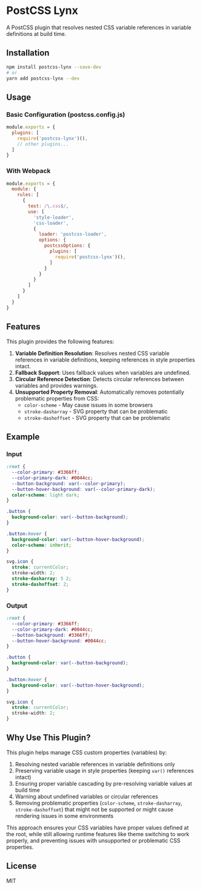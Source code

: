 # PostCSS Lynx

A PostCSS plugin that resolves nested CSS variable references in variable definitions at build time.

## Installation

```bash
npm install postcss-lynx --save-dev
# or
yarn add postcss-lynx --dev
```

## Usage

### Basic Configuration (postcss.config.js)

```js
module.exports = {
  plugins: [
    require('postcss-lynx')(),
    // other plugins...
  ]
}
```

### With Webpack

```js
module.exports = {
  module: {
    rules: [
      {
        test: /\.css$/,
        use: [
          'style-loader',
          'css-loader',
          {
            loader: 'postcss-loader',
            options: {
              postcssOptions: {
                plugins: [
                  require('postcss-lynx')(),
                ]
              }
            }
          }
        ]
      }
    ]
  }
}
```

## Features

This plugin provides the following features:

1. **Variable Definition Resolution**: Resolves nested CSS variable references in variable definitions, keeping references in style properties intact.
2. **Fallback Support**: Uses fallback values when variables are undefined.
3. **Circular Reference Detection**: Detects circular references between variables and provides warnings.
4. **Unsupported Property Removal**: Automatically removes potentially problematic properties from CSS:
   - `color-scheme` - May cause issues in some browsers
   - `stroke-dasharray` - SVG property that can be problematic
   - `stroke-dashoffset` - SVG property that can be problematic

## Example

### Input

```css
:root {
  --color-primary: #3366ff;
  --color-primary-dark: #0044cc;
  --button-background: var(--color-primary);
  --button-hover-background: var(--color-primary-dark);
  color-scheme: light dark;
}

.button {
  background-color: var(--button-background);
}

.button:hover {
  background-color: var(--button-hover-background);
  color-scheme: inherit;
}

svg.icon {
  stroke: currentColor;
  stroke-width: 2;
  stroke-dasharray: 5 2;
  stroke-dashoffset: 2;
}
```

### Output

```css
:root {
  --color-primary: #3366ff;
  --color-primary-dark: #0044cc;
  --button-background: #3366ff;
  --button-hover-background: #0044cc;
}

.button {
  background-color: var(--button-background);
}

.button:hover {
  background-color: var(--button-hover-background);
}

svg.icon {
  stroke: currentColor;
  stroke-width: 2;
}
```

## Why Use This Plugin?

This plugin helps manage CSS custom properties (variables) by:

1. Resolving nested variable references in variable definitions only
2. Preserving variable usage in style properties (keeping `var()` references intact)
3. Ensuring proper variable cascading by pre-resolving variable values at build time
4. Warning about undefined variables or circular references
5. Removing problematic properties (`color-scheme`, `stroke-dasharray`, `stroke-dashoffset`) that might not be supported or might cause rendering issues in some environments

This approach ensures your CSS variables have proper values defined at the root, while still allowing runtime features like theme switching to work properly, and preventing issues with unsupported or problematic CSS properties.

## License

MIT

